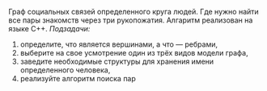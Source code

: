 Граф социальных связей определенного круга людей. Где нужно найти все пары знакомств через три рукопожатия. Алгаритм реализован на языке C++. 
_Подзадачи:_

1. определите, что является вершинами, а что — ребрами,
2. выберите на свое усмотрение один из трёх видов модели графа,
3. заведите необходимые структуры для хранения имени определенного человека,
4. реализуйте алгоритм поиска пар
